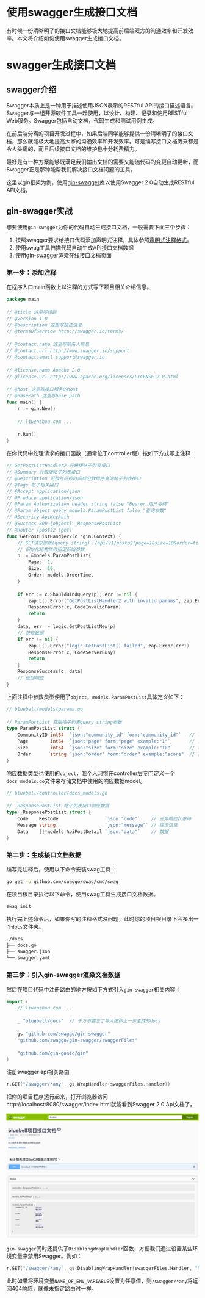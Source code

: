 # 使用swagger生成接口文档

有时候一份清晰明了的接口文档能够极大地提高前后端双方的沟通效率和开发效率。本文将介绍如何使用swagger生成接口文档。

# swagger生成接口文档

## swagger介绍

Swagger本质上是一种用于描述使用JSON表示的RESTful API的接口描述语言。Swagger与一组开源软件工具一起使用，以设计、构建、记录和使用RESTful Web服务。Swagger包括自动文档，代码生成和测试用例生成。

在前后端分离的项目开发过程中，如果后端同学能够提供一份清晰明了的接口文档，那么就能极大地提高大家的沟通效率和开发效率。可是编写接口文档历来都是令人头痛的，而且后续接口文档的维护也十分耗费精力。

最好是有一种方案能够既满足我们输出文档的需要又能随代码的变更自动更新，而Swagger正是那种能帮我们解决接口文档问题的工具。

这里以gin框架为例，使用[gin-swagger](https://github.com/swaggo/gin-swagger)库以使用Swagger 2.0自动生成RESTful API文档。

## gin-swagger实战

想要使用`gin-swagger`为你的代码自动生成接口文档，一般需要下面三个步骤：

1. 按照swagger要求给接口代码添加声明式注释，具体参照[声明式注释格式](https://swaggo.github.io/swaggo.io/declarative_comments_format/)。
2. 使用swag工具扫描代码自动生成API接口文档数据
3. 使用gin-swagger渲染在线接口文档页面

### 第一步：添加注释

在程序入口main函数上以注释的方式写下项目相关介绍信息。

```go
package main

// @title 这里写标题
// @version 1.0
// @description 这里写描述信息
// @termsOfService http://swagger.io/terms/

// @contact.name 这里写联系人信息
// @contact.url http://www.swagger.io/support
// @contact.email support@swagger.io

// @license.name Apache 2.0
// @license.url http://www.apache.org/licenses/LICENSE-2.0.html

// @host 这里写接口服务的host
// @BasePath 这里写base path
func main() {
	r := gin.New()

	// liwenzhou.com ...

	r.Run()
}
```

在你代码中处理请求的接口函数（通常位于controller层）按如下方式写上注释：

```go
// GetPostListHandler2 升级版帖子列表接口
// @Summary 升级版帖子列表接口
// @Description 可按社区按时间或分数排序查询帖子列表接口
// @Tags 帖子相关接口
// @Accept application/json
// @Produce application/json
// @Param Authorization header string false "Bearer 用户令牌"
// @Param object query models.ParamPostList false "查询参数"
// @Security ApiKeyAuth
// @Success 200 {object} _ResponsePostList
// @Router /posts2 [get]
func GetPostListHandler2(c *gin.Context) {
	// GET请求参数(query string)：/api/v1/posts2?page=1&size=10&order=time
	// 初始化结构体时指定初始参数
	p := &models.ParamPostList{
		Page:  1,
		Size:  10,
		Order: models.OrderTime,
	}

	if err := c.ShouldBindQuery(p); err != nil {
		zap.L().Error("GetPostListHandler2 with invalid params", zap.Error(err))
		ResponseError(c, CodeInvalidParam)
		return
	}
	data, err := logic.GetPostListNew(p)
	// 获取数据
	if err != nil {
		zap.L().Error("logic.GetPostList() failed", zap.Error(err))
		ResponseError(c, CodeServerBusy)
		return
	}
	ResponseSuccess(c, data)
	// 返回响应
}
```

上面注释中参数类型使用了`object`，`models.ParamPostList`具体定义如下：

```go
// bluebell/models/params.go

// ParamPostList 获取帖子列表query string参数
type ParamPostList struct {
	CommunityID int64  `json:"community_id" form:"community_id"`   // 可以为空
	Page        int64  `json:"page" form:"page" example:"1"`       // 页码
	Size        int64  `json:"size" form:"size" example:"10"`      // 每页数据量
	Order       string `json:"order" form:"order" example:"score"` // 排序依据
}
```

响应数据类型也使用的`object`，我个人习惯在controller层专门定义一个`docs_models.go`文件来存储文档中使用的响应数据model。

```go
// bluebell/controller/docs_models.go

// _ResponsePostList 帖子列表接口响应数据
type _ResponsePostList struct {
	Code    ResCode                 `json:"code"`    // 业务响应状态码
	Message string                  `json:"message"` // 提示信息
	Data    []*models.ApiPostDetail `json:"data"`    // 数据
}
```

### 第二步：生成接口文档数据

编写完注释后，使用以下命令安装swag工具：

```bash
go get -u github.com/swaggo/swag/cmd/swag
```

在项目根目录执行以下命令，使用swag工具生成接口文档数据。

```bash
swag init
```

执行完上述命令后，如果你写的注释格式没问题，此时你的项目根目录下会多出一个`docs`文件夹。

```bash
./docs
├── docs.go
├── swagger.json
└── swagger.yaml
```

### 第三步：引入gin-swagger渲染文档数据

然后在项目代码中注册路由的地方按如下方式引入`gin-swagger`相关内容：

```go
import (
	// liwenzhou.com ...

	_ "bluebell/docs"  // 千万不要忘了导入把你上一步生成的docs

	gs "github.com/swaggo/gin-swagger"
	"github.com/swaggo/gin-swagger/swaggerFiles"

	"github.com/gin-gonic/gin"
)
```

注册swagger api相关路由

```go
r.GET("/swagger/*any", gs.WrapHandler(swaggerFiles.Handler))
```

把你的项目程序运行起来，打开浏览器访问http://localhost:8080/swagger/index.html就能看到Swagger 2.0 Api文档了。

![gin_swagger文档](使用swagger生成接口文档.assets/gin_swagger.png)

`gin-swagger`同时还提供了`DisablingWrapHandler`函数，方便我们通过设置某些环境变量来禁用Swagger。例如：

```go
r.GET("/swagger/*any", gs.DisablingWrapHandler(swaggerFiles.Handler, "NAME_OF_ENV_VARIABLE"))
```

此时如果将环境变量`NAME_OF_ENV_VARIABLE`设置为任意值，则`/swagger/*any`将返回404响应，就像未指定路由时一样。